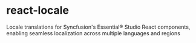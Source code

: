 # react-locale
Locale translations for Syncfusion's Essential® Studio React components, enabling seamless localization across multiple languages and regions
